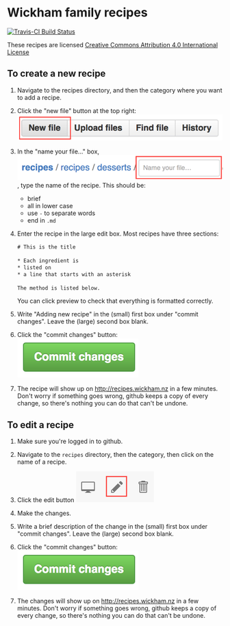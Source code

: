 # Wickham family recipes

[![Travis-CI Build Status](https://travis-ci.org/hadley/recipes.svg?branch=master)](https://travis-ci.org/hadley/recipes)

These recipes are licensed [Creative Commons Attribution 4.0 International License](http://creativecommons.org/licenses/by/4.0/)

## To create a new recipe

1.  Navigate to the recipes directory, and then the category where you
    want to add a recipe.
    
1.  Click the "new file" button at the top right: ![](images/file-buttons.png)

1.  In the "name your file..." box, ![](images/file-name.png), 
    type the name of the recipe. This should be:
    
    * brief
    * all in lower case
    * use `-` to separate words
    * end in `.md`

1.  Enter the recipe in the large edit box. Most recipes have three sections:
 
    ```
    # This is the title
    
    * Each ingredient is 
    * listed on
    * a line that starts with an asterisk
    
    The method is listed below.
    ```
    
    You can click preview to check that everything is formatted correctly.

1.  Write "Adding new recipe" in the (small) first box under 
    "commit changes". Leave the (large) second box blank.
  
1.  Click the "commit changes" button: ![](images/commit-button.png)

1.  The recipe will show up on <http://recipes.wickham.nz> in a few minutes.
    Don't worry if something goes wrong, github keeps a copy of every change,
    so there's nothing you can do that can't be undone.

## To edit a recipe

1.  Make sure you're logged in to github.
 
1.  Navigate to the `recipes` directory, then the category, then click on the
    name of a recipe. 
    
1.  Click the edit button ![](images/edit-icons.png)

1.  Make the changes.
    
1.  Write a brief description of the change in the (small) first box under 
    "commit changes". Leave the (large) second box blank.
  
1.  Click the "commit changes" button: ![](images/commit-button.png)

1.  The changes will show up on <http://recipes.wickham.nz> in a few minutes.
    Don't worry if something goes wrong, github keeps a copy of every change,
    so there's nothing you can do that can't be undone.
